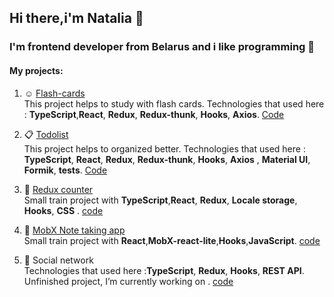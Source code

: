 ## Hi there,i'm Natalia 👋

### I'm frontend developer from Belarus and i like programming :purple_heart:

#### My projects:
1. :relaxed: [Flash-cards](https://nataliakirik.github.io/Friday-project)  
This project helps to study with flash cards. Technologies that used here : **TypeScript**,**React**, **Redux**, **Redux-thunk**, **Hooks**, **Axios**. 
[Code](https://github.com/NataliaKirik/Friday-project) 
2. :clipboard:  [Todolist](https://NataliaKirik.github.io/TODO_List)   
This project helps to organized better. Technologies that used here : **TypeScript**, **React**, **Redux**, **Redux-thunk**, **Hooks**, **Axios** , **Material UI**, **Formik**, **tests**. [Code](https://github.com/NataliaKirik/TODO_List)

3. :sheep:  [Redux counter](https://NataliaKirik.github.io/Counter)  
Small train project with  **TypeScript**,**React**, **Redux**, **Locale storage**,  **Hooks**, **CSS** . [code](https://github.com/NataliaKirik/Counter)  

4. :memo:  [MobX Note taking app](https://nataliakirik.github.io/Note-Taking-App)  
Small train project with **React**,**MobX-react-lite**,**Hooks**,**JavaScript**. [code](https://github.com/NataliaKirik/Note-Taking-App) 
5.  :space_invader: Social network  
Technologies that used here :**TypeScript**, **Redux**, **Hooks**, **REST API**. Unfinished project, I’m currently working on . [code](https://github.com/NataliaKirik/SocialNetwork) 
